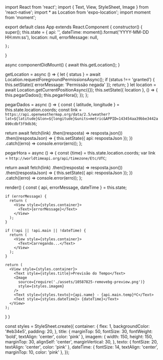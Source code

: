
import React from 'react';
import { Text, View, StyleSheet, Image } from 'react-native';
import * as Location from 'expo-location';
import moment from 'moment'; 

export default class App extends React.Component {
  constructor() {
    super();
    this.state = {
      api: '',
        dateTime: moment().format('YYYY-MM-DD HH:mm:ss'), 
      location: null,
      errorMessage: null,
    
    };
  }

  async componentDidMount() {
    await this.getLocation();
  }

  getLocation = async () => {
    let { status } = await Location.requestForegroundPermissionsAsync();
    if (status !== 'granted') {
      this.setState({ errorMessage: 'Permissão negada' });
      return;
    }
    let location = await Location.getCurrentPositionAsync({});
    this.setState({ location }, () => {
      this.pegarDados();
      this.pegarHora();
    });
  };

  pegarDados = async () => {
    const { latitude, longitude } = this.state.location.coords;
    const link = `https://api.openweathermap.org/data/2.5/weather?lat=${latitude}&lon=${longitude}&units=metric&APPID=143454aa39bbe3442a890cdbf3f9db36`;

   return await fetch(link)
  .then((resposta) => resposta.json())
  .then((respostaJson) => {
    this.setState({ api: respostaJson });
  })
  .catch((erro) => console.error(erro));
};

pegarHora = async () => {
  const {time} = this.state.location.coords;
  var link = `http://worldtimeapi.org/api/timezone/Etc/UTC`;

  return await fetch(link)
  .then((resposta) => resposta.json())
  .then((respostaJson) => {
    this.setState({ api: respostaJson });
  })
  .catch((erro) => console.error(erro));
};


  render() {
    const { api, errorMessage, dateTime } = this.state;

    if (errorMessage) {
      return (
        <View style={styles.container}>
          <Text>{errorMessage}</Text>
        </View>
      );
    }

    if (!api || !api.main || !dateTime) {
      return (
        <View style={styles.container}>
          <Text>Carregando...</Text>
        </View>
      );
    }

    return (
      <View style={styles.container}>
        <Text style={styles.title}>Previsão do Tempo</Text>
        <Image
          source={require('./assets/10587825-removebg-preview.png')} 
          style={styles.imagem}
        />
        <Text style={styles.texto}>{api.name} - {api.main.temp}ºC</Text>
        <Text style={styles.dateTime}> {dateTime}</Text> 
      </View>
    );
  }
}

const styles = StyleSheet.create({
  container: {
    flex: 1,
    backgroundColor: '#eb34e5',
    padding: 20, 
  },
  title: {
    marginTop: 50,
    fontSize: 30,
    fontWeight: 'bold',
    textAlign: 'center',
    color: 'pink'
  },
  imagem: {
    width: 150,
    height: 150,
    marginTop: 30,
    alignSelf: 'center',
    marginVertical: 30,
  },
  texto: {
    fontSize: 20,
    textAlign: 'center',
    color: 'pink'
  },
  dateTime: {
    fontSize: 14,
    textAlign: 'center',
    marginTop: 10,
    color: 'pink'
  },
});
